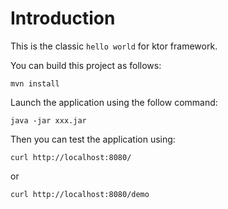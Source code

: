# Introduction

This is the classic `hello world` for ktor framework.

You can build this project as follows:

    mvn install

Launch the application using the follow command:

    java -jar xxx.jar

Then you can test the application using:

    curl http://localhost:8080/

or

    curl http://localhost:8080/demo
